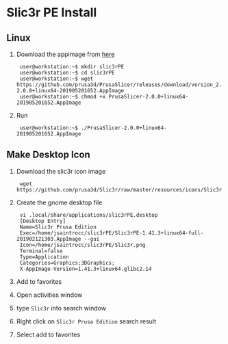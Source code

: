 
# Slic3r PE Install

## Linux
1. Download the appimage from [here](https://github.com/prusa3d/Slic3r/releases/tag/version_1.41.3)
    
        user@workstation:~$ mkdir slic3rPE
        user@workstation:~$ cd slic3rPE
        user@workstation:~$ wget https://github.com/prusa3d/PrusaSlicer/releases/download/version_2.0.0/PrusaSlicer-2.0.0+linux64-201905201652.AppImage
        user@workstation:~$ chmod +x PrusaSlicer-2.0.0+linux64-201905201652.AppImage
2. Run

        user@workstation:~$ ./PrusaSlicer-2.0.0+linux64-201905201652.AppImage

## Make Desktop Icon
1. Download the slic3r icon image

        wget https://github.com/prusa3d/Slic3r/raw/master/resources/icons/Slic3r.png

2. Create the gnome desktop file

        vi .local/share/applications/slic3rPE.desktop
        [Desktop Entry]
        Name=Slic3r Prusa Edition
        Exec=/home/jsaintrocc/slic3rPE/Slic3rPE-1.41.3+linux64-full-201902121303.AppImage --gui
        Icon=/home/jsaintrocc/slic3rPE/Slic3r.png
        Terminal=false
        Type=Application
        Categories=Graphics;3DGraphics;
        X-AppImage-Version=1.41.3+linux64.glibc2.14

3. Add to favorites

  1. Open activities window
  2. type `Slic3r` into search window
  3. Right click on `Slic3r Prusa Edition` search result
  4. Select add to favorites


<!--stackedit_data:
eyJoaXN0b3J5IjpbMTQwOTU5MzgxNSwtMzk2MDY0MDg1LDg3MD
kwMDI3NSwzOTcyNDkxMCwzMzkwMzkwMTgsLTEzNTIwODA4MTld
fQ==
-->
